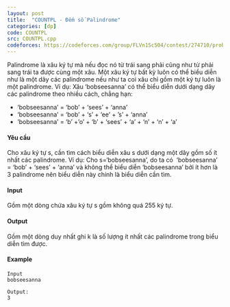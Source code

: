 ```yaml
---
layout: post
title:  "COUNTPL - Đếm số Palindrome"
categories: [dp]
code: COUNTPL
src: COUNTPL.cpp
codeforces: https://codeforces.com/group/FLVn1Sc504/contest/274710/problem/D
---
```


Palindrome là xâu ký tự mà nếu đọc nó từ trái sang phải cũng như từ phải sang trái ta được cùng một xâu. Một xâu ký tự bất kỳ luôn có thể biểu diễn như là một dãy các palindrome nếu như ta coi xâu chỉ gồm một ký tự luôn là một palindrome. Ví dụ: Xâu ‘bobseesanna’ có thể biểu diễn dưới dạng dãy các palindrome theo nhiều cách, chẳng hạn:

+ ‘bobseesanna’ = ‘bob’ + ‘sees’ + ‘anna’
+ ‘bobseesanna’ = ‘bob’ + ‘s’ + ‘ee’ + ’s’ + ‘anna’
+ ‘bobseesanna’ = ‘b’ +’o’ + ‘b’ + ‘sees’ + ‘a’ + ‘n’ + ‘n’ + ‘a’

#### Yêu cầu

Cho xâu ký tự s, cần tìm cách biểu diễn xâu s dưới dạng một dãy gồm số ít nhất các palindrome. Ví dụ: Cho s=‘bobseesanna’, do ta có  ‘bobseesanna’ = ‘bob’ + ‘sees’ + ‘anna’ và không thể biểu diễn ‘bobseesanna’ bởi ít hơn là 3 palindrome nên biểu diễn này chính là biểu diễn cần tìm.

#### Input

Gồm một dòng chứa xâu ký tự s gồm không quá 255 ký tự.

#### Output

Gồm một dòng duy nhất ghi k là số lượng ít nhất các palindrome trong biểu diễn tìm được.

#### Example

```
Input
bobseesanna  

Output:
3
```

<!--more-->


